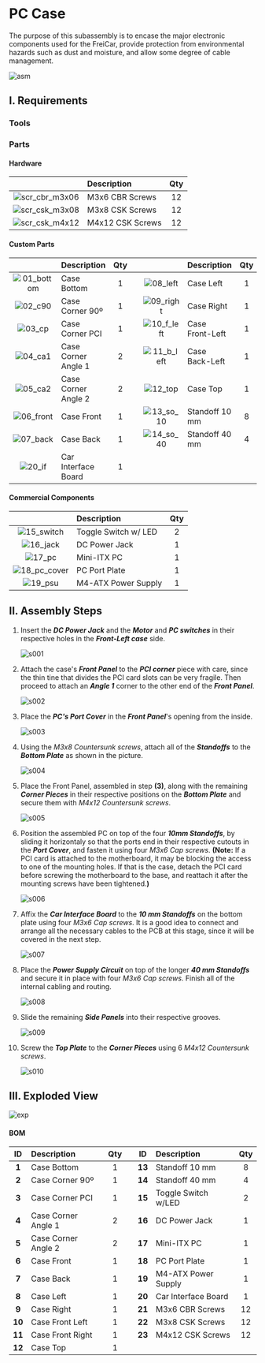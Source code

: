 # PC Case

The purpose of this subassembly is to encase the major electronic components used for the FreiCar, provide protection from environmental hazards such as dust and moisture, and allow some degree of cable management.

![asm](img/asm/pc_case/asm.svg)

## I. Requirements
### Tools




### Parts

#### Hardware

|                                          | Description                | Qty | 
|:----------------------------------------:|:---------------------------|:---:|
|![scr_cbr_m3x06](img/hw/scr/cbr/m3x06.svg)|M3x6 CBR Screws             | 12  |
|![scr_csk_m3x08](img/hw/scr/csk/m3x08.svg)|M3x8 CSK Screws             | 12  |
|![scr_csk_m4x12](img/hw/scr/csk/m4x12.svg)|M4x12 CSK Screws            | 12  |

#### Custom Parts

|                                                    | Description         | Qty |   |                                                    | Description         | Qty |
|:--------------------------------------------------:|:--------------------|:---:|---|:--------------------------------------------------:|:--------------------|:---:|
|![01_bottom](img/asm/pc_case/prt/01_bottom.svg)     | Case Bottom         | 1   |   |![08_left](img/asm/pc_case/prt/08_left.svg)         | Case Left           | 1   |
|![02_c90](img/asm/pc_case/prt/02_corner_90.svg)     | Case Corner 90º     | 1   |   |![09_right](img/asm/pc_case/prt/09_right.svg)       | Case Right          | 1   |
|![03_cp](img/asm/pc_case/prt/03_corner_pci.svg)     | Case Corner PCI     | 1   |   |![10_f_left](img/asm/pc_case/prt/10_front_left.svg) | Case Front-Left     | 1   |
|![04_ca1](img/asm/pc_case/prt/04_corner_angle_1.svg)| Case Corner Angle 1 | 2   |   |![11_b_left](img/asm/pc_case/prt/11_back_left.svg)  | Case Back-Left      | 1   |
|![05_ca2](img/asm/pc_case/prt/05_corner_angle_2.svg)| Case Corner Angle 2 | 2   |   |![12_top](img/asm/pc_case/prt/12_top.svg)           | Case Top            | 1   |
|![06_front](img/asm/pc_case/prt/06_front.svg)       | Case Front          | 1   |   |![13_so_10](img/asm/pc_case/prt/13_standoff_10.svg) | Standoff 10 mm      | 8   |
|![07_back](img/asm/pc_case/prt/07_back.svg)         | Case Back           | 1   |   |![14_so_40](img/asm/pc_case/prt/14_standoff_40.svg) | Standoff 40 mm      | 4   |
|![20_if](img/asm/pc_case/prt/20_interface.svg)      | Car Interface Board | 1   |   |                                                    |                     |     |



#### Commercial Components
|                                                    | Description         | Qty |
|:--------------------------------------------------:|:--------------------|:---:|
|![15_switch](img/asm/pc_case/prt/15_switch.svg)     | Toggle Switch w/ LED| 2   |
|![16_jack](img/asm/pc_case/prt/16_power_jack.svg)   | DC Power Jack       | 1   |
|![17_pc](img/asm/pc_case/prt/17_pc.svg)             | Mini-ITX PC         | 1   |
|![18_pc_cover](img/asm/pc_case/prt/18_pc_cover.svg) | PC Port Plate       | 1   |
|![19_psu](img/asm/pc_case/prt/19_psu.svg)           | M4-ATX Power Supply | 1   |

## II. Assembly Steps

1. Insert the ***DC Power Jack*** and the ***Motor*** and ***PC switches*** in their respective holes in the
***Front-Left case*** side.

    ![s001](img/asm/pc_case/stp/S001.svg)

2. Attach the case's ***Front Panel*** to the ***PCI corner*** piece with care, since the thin tine that divides the PCI
card slots can be very fragile. Then proceed to attach an ***Angle 1*** corner to the other end of the ***Front Panel***.

    ![s002](img/asm/pc_case/stp/S002.svg)

3. Place the ***PC's Port Cover*** in the ***Front Panel***'s opening from the inside.  

    ![s003](img/asm/pc_case/stp/S003.svg)

4. Using the *M3x8 Countersunk screws*, attach all of the ***Standoffs*** to the ***Bottom Plate*** as shown in the
picture.

     ![s004](img/asm/pc_case/stp/S004.svg)

5. Place the Front Panel, assembled in step **(3)**, along with the remaining ***Corner Pieces*** in their respective
positions on the ***Bottom Plate*** and secure them with *M4x12 Countersunk screws*.

     ![s005](img/asm/pc_case/stp/S005.svg) 
 
6. Position the assembled PC on top of the four ***10mm Standoffs***, by sliding it horizontaly so that the ports end in
their respective cutouts in the ***Port Cover***, and fasten it using four *M3x6 Cap screws*.
**(Note:** If a PCI card is attached to the motherboard, it may be blocking the access to one of the mounting holes. If that is the
case, detach the PCI card before screwing the motherboard to the base, and reattach it after the mounting screws have
been tightened.**)**

     ![s006](img/asm/pc_case/stp/S006.svg)

7. Affix the ***Car Interface Board*** to the ***10 mm Standoffs*** on the bottom plate using four *M3x6 Cap screws*.
It is a good idea to connect and arrange all the necessary cables to the PCB at this stage, since it will be covered in
the next step.

    ![s007](img/asm/pc_case/stp/S007.svg)
    
8.  Place the ***Power Supply Circuit*** on top of the longer ***40 mm Standoffs*** and secure it in place with four
*M3x6 Cap screws*. Finish all of the internal cabling and routing.

    ![s008](img/asm/pc_case/stp/S008.svg)

9. Slide the remaining ***Side Panels*** into their respective grooves.

    ![s009](img/asm/pc_case/stp/S009.svg)
   
10. Screw the ***Top Plate*** to the ***Corner Pieces*** using 6 *M4x12 Countersunk screws*.
    
    ![s010](img/asm/pc_case/stp/S010.svg)




## III. Exploded View

![exp](img/asm/pc_case/exp.svg)

#### BOM

| ID     | Description                | Qty |     | ID     | Description                | Qty |
|:------:|:---------------------------|:---:|:---:|:------:|:---------------------------|:---:|
|  **1** |Case Bottom                 | 1   |     | **13** |Standoff 10 mm              | 8   |
|  **2** |Case Corner 90º             | 1   |     | **14** |Standoff 40 mm              | 4   |
|  **3** |Case Corner PCI             | 1   |     | **15** |Toggle Switch w/LED         | 2   |
|  **4** |Case Corner Angle 1         | 2   |     | **16** |DC Power Jack               | 1   |
|  **5** |Case Corner Angle 2         | 2   |     | **17** |Mini-ITX PC                 | 1   |
|  **6** |Case Front                  | 1   |     | **18** |PC Port Plate               | 1   |
|  **7** |Case Back                   | 1   |     | **19** |M4-ATX Power Supply         | 1   |
|  **8** |Case Left                   | 1   |     | **20** |Car Interface Board         | 1   |
|  **9** |Case Right                  | 1   |     | **21** |M3x6 CBR Screws             | 12  |
| **10** |Case Front Left             | 1   |     | **22** |M3x8 CSK Screws             | 12  |
| **11** |Case Front Right            | 1   |     | **23** |M4x12 CSK Screws            | 12  |
| **12** |Case Top                    | 1   |     |        |                            |     |










